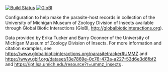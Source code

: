 [![Build Status](https://travis-ci.org/globalbioticinteractions/ummzi.svg)](https://travis-ci.org/globalbioticinteractions/ummzi) [![GloBI](http://api.globalbioticinteractions.org/interaction.svg?accordingTo=globi:globalbioticinteractions/ummzi)](http://globalbioticinteractions.org/?accordingTo=globi:globalbioticinteractions/ummzi) 


Configuration to help make the parasite-host records in collection of the University of Michigan Museum of Zoology Division of Insects available through Global Biotic Interactions (GloBI, http://globalbioticinteractions.org). 

Data provided by Erika Tucker and Barry Oconner of the University of Michigan Museum of Zoology Division of Insects. For more information and citation examples, see https://www.globalbioticinteractions.org/parasitetracker#UMMZ and https://www.gbif.org/dataset/13e7869e-0c76-473a-a227-53d6e3d6fbf2 and https://ipt.lsa.umich.edu/resource?r=ummz_insects .
